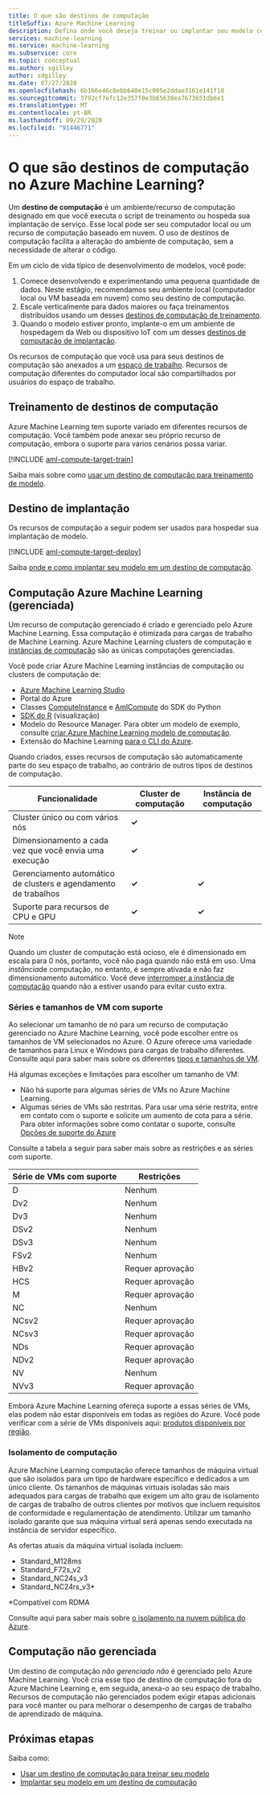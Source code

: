 ```yaml
---
title: O que são destinos de computação
titleSuffix: Azure Machine Learning
description: Defina onde você deseja treinar ou implantar seu modelo com Azure Machine Learning.
services: machine-learning
ms.service: machine-learning
ms.subservice: core
ms.topic: conceptual
ms.author: sgilley
author: sdgilley
ms.date: 07/27/2020
ms.openlocfilehash: 6b166e46c8ebb640e15c005e2ddae3161e141f10
ms.sourcegitcommit: 3792cf7efc12e357f0e3b65638ea7673651db6e1
ms.translationtype: MT
ms.contentlocale: pt-BR
ms.lasthandoff: 09/29/2020
ms.locfileid: "91446771"
---
```

#  <a name="what-are-compute-targets-in-azure-machine-learning"></a>O que são destinos de computação no Azure Machine Learning? 

Um **destino de computação** é um ambiente/recurso de computação designado em que você executa o script de treinamento ou hospeda sua implantação de serviço. Esse local pode ser seu computador local ou um recurso de computação baseado em nuvem. O uso de destinos de computação facilita a alteração do ambiente de computação, sem a necessidade de alterar o código.  

Em um ciclo de vida típico de desenvolvimento de modelos, você pode:
1. Comece desenvolvendo e experimentando uma pequena quantidade de dados. Neste estágio, recomendamos seu ambiente local (computador local ou VM baseada em nuvem) como seu destino de computação. 
2. Escale verticalmente para dados maiores ou faça treinamentos distribuídos usando um desses [destinos de computação de treinamento](#train).  
3. Quando o modelo estiver pronto, implante-o em um ambiente de hospedagem da Web ou dispositivo IoT com um desses [destinos de computação de implantação](#deploy).

Os recursos de computação que você usa para seus destinos de computação são anexados a um [espaço de trabalho](concept-workspace.md). Recursos de computação diferentes do computador local são compartilhados por usuários do espaço de trabalho.

## <a name="training-compute-targets"></a><a name="train"></a> Treinamento de destinos de computação

Azure Machine Learning tem suporte variado em diferentes recursos de computação.  Você também pode anexar seu próprio recurso de computação, embora o suporte para vários cenários possa variar.

[!INCLUDE [aml-compute-target-train](../../includes/aml-compute-target-train.md)]

Saiba mais sobre como [usar um destino de computação para treinamento de modelo](how-to-set-up-training-targets.md).

## <a name="deployment-targets"></a><a name="deploy"></a>Destino de implantação

Os recursos de computação a seguir podem ser usados para hospedar sua implantação de modelo.

[!INCLUDE [aml-compute-target-deploy](../../includes/aml-compute-target-deploy.md)]

Saiba [onde e como implantar seu modelo em um destino de computação](how-to-deploy-and-where.md).

<a name="amlcompute"></a>
## <a name="azure-machine-learning-compute-managed"></a>Computação Azure Machine Learning (gerenciada)

Um recurso de computação gerenciado é criado e gerenciado pelo Azure Machine Learning. Essa computação é otimizada para cargas de trabalho de Machine Learning. Azure Machine Learning clusters de computação e [instâncias de computação](concept-compute-instance.md) são as únicas computações gerenciadas. 

Você pode criar Azure Machine Learning instâncias de computação ou clusters de computação de:
* [Azure Machine Learning Studio](how-to-create-attach-compute-studio.md)
* Portal do Azure
* Classes [ComputeInstance](https://docs.microsoft.com/python/api/azureml-core/azureml.core.compute.computeinstance%28class%29?view=azure-ml-py&preserve-view=true) e [AmlCompute](https://docs.microsoft.com/python/api/azureml-core/azureml.core.compute.amlcompute%28class%29?view=azure-ml-py&preserve-view=true) do SDK do Python
* [SDK do R](https://azure.github.io/azureml-sdk-for-r/reference/index.html#section-compute-targets) (visualização)
* Modelo do Resource Manager. Para obter um modelo de exemplo, consulte [criar Azure Machine Learning modelo de computação](https://github.com/Azure/azure-quickstart-templates/tree/master/101-machine-learning-compute-create-amlcompute).
* Extensão do Machine Learning [para o CLI do Azure](reference-azure-machine-learning-cli.md#resource-management).  

Quando criados, esses recursos de computação são automaticamente parte do seu espaço de trabalho, ao contrário de outros tipos de destinos de computação.


|Funcionalidade  |Cluster de computação  |Instância de computação  |
|---------|---------|---------|
|Cluster único ou com vários nós     |    **&check;**       |         |
|Dimensionamento a cada vez que você envia uma execução     |     **&check;**      |         |
|Gerenciamento automático de clusters e agendamento de trabalhos     |   **&check;**        |     **&check;**      |
|Suporte para recursos de CPU e GPU     |  **&check;**         |    **&check;**       |


> [!NOTE]
> Quando um cluster de computação está ocioso, ele é dimensionado em escala para 0 nós, portanto, você não paga quando não está em uso.  Uma *instância*de computação, no entanto, é sempre ativada e não faz dimensionamento automático.  Você deve [interromper a instância de computação](concept-compute-instance.md#managing-a-compute-instance) quando não a estiver usando para evitar custo extra. 

### <a name="supported-vm-series-and-sizes"></a>Séries e tamanhos de VM com suporte

Ao selecionar um tamanho de nó para um recurso de computação gerenciado no Azure Machine Learning, você pode escolher entre os tamanhos de VM selecionados no Azure. O Azure oferece uma variedade de tamanhos para Linux e Windows para cargas de trabalho diferentes. Consulte aqui para saber mais sobre os diferentes [tipos e tamanhos de VM](https://docs.microsoft.com/azure/virtual-machines/linux/sizes).

Há algumas exceções e limitações para escolher um tamanho de VM:
* Não há suporte para algumas séries de VMs no Azure Machine Learning.
* Algumas séries de VMs são restritas. Para usar uma série restrita, entre em contato com o suporte e solicite um aumento de cota para a série. Para obter informações sobre como contatar o suporte, consulte [Opções de suporte do Azure](https://azure.microsoft.com/support/options/)

Consulte a tabela a seguir para saber mais sobre as restrições e as séries com suporte. 

| **Série de VMs com suporte**  | **Restrições** |
|------------|------------|
| D | Nenhum |
| Dv2 | Nenhum |  
| Dv3 | Nenhum|
| DSv2 | Nenhum | 
| DSv3 | Nenhum|
| FSv2 | Nenhum | 
| HBv2 | Requer aprovação |  
| HCS | Requer aprovação |  
| M | Requer aprovação |
| NC | Nenhum |    
| NCsv2 | Requer aprovação |
| NCsv3 | Requer aprovação |  
| NDs | Requer aprovação |
| NDv2 | Requer aprovação |
| NV | Nenhum |
| NVv3 | Requer aprovação | 


Embora Azure Machine Learning ofereça suporte a essas séries de VMs, elas podem não estar disponíveis em todas as regiões do Azure. Você pode verificar com a série de VMs disponíveis aqui: [produtos disponíveis por região](https://azure.microsoft.com/global-infrastructure/services/?products=virtual-machines).

### <a name="compute-isolation"></a>Isolamento de computação

Azure Machine Learning computação oferece tamanhos de máquina virtual que são isolados para um tipo de hardware específico e dedicados a um único cliente. Os tamanhos de máquinas virtuais isoladas são mais adequados para cargas de trabalho que exigem um alto grau de isolamento de cargas de trabalho de outros clientes por motivos que incluem requisitos de conformidade e regulamentação de atendimento. Utilizar um tamanho isolado garante que sua máquina virtual será apenas sendo executada na instância de servidor específico.

As ofertas atuais da máquina virtual isolada incluem:
* Standard_M128ms
* Standard_F72s_v2
* Standard_NC24s_v3
* Standard_NC24rs_v3*

*Compatível com RDMA

Consulte aqui para saber mais sobre [o isolamento na nuvem pública do Azure](https://docs.microsoft.com/azure/security/fundamentals/isolation-choices).

## <a name="unmanaged-compute"></a>Computação não gerenciada

Um destino de computação *não gerenciado não* é gerenciado pelo Azure Machine Learning. Você cria esse tipo de destino de computação fora do Azure Machine Learning e, em seguida, anexa-o ao seu espaço de trabalho. Recursos de computação não gerenciados podem exigir etapas adicionais para você manter ou para melhorar o desempenho de cargas de trabalho de aprendizado de máquina.

## <a name="next-steps"></a>Próximas etapas

Saiba como:
* [Usar um destino de computação para treinar seu modelo](how-to-set-up-training-targets.md)
* [Implantar seu modelo em um destino de computação](how-to-deploy-and-where.md)
